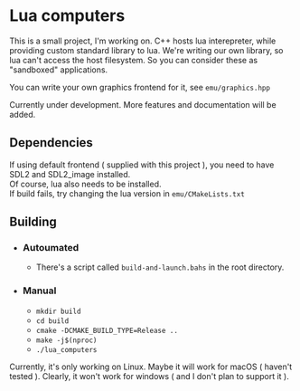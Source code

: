 # Lua computers

This is a small project, I'm working on.
C++ hosts lua interepreter, while providing custom standard library to lua.
We're writing our own library, so lua can't access the host filesystem.
So you can consider these as "sandboxed" applications.

You can write your own graphics frontend for it, see `emu/graphics.hpp`

Currently under development. More features and documentation will be added.

## Dependencies
If using default frontend ( supplied with this project ), you need to have SDL2 and SDL2_image installed.<br>
Of course, lua also needs to be installed.<br>
If build fails, try changing the lua version in `emu/CMakeLists.txt`

## Building
- ### Autoumated
    - There's a script called `build-and-launch.bahs` in the root directory.
- ### Manual
    - `mkdir build`
    - `cd build`
    - `cmake -DCMAKE_BUILD_TYPE=Release ..`
    - `make -j$(nproc)`
    - `./lua_computers`

Currently, it's only working on Linux. Maybe it will work for macOS ( haven't tested ).
Clearly, it won't work for windows ( and I don't plan to support it ).